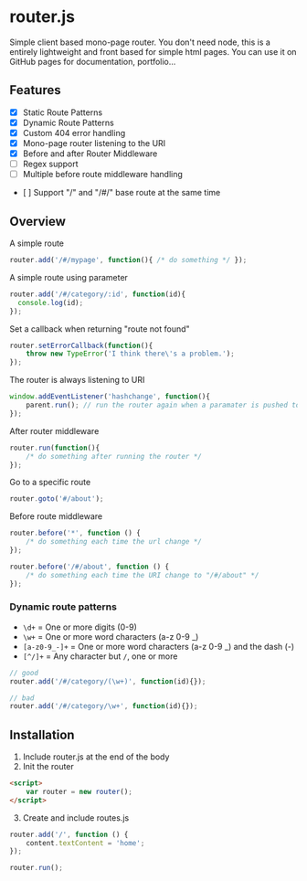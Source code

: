 # router.js

Simple client based mono-page router. You don't need node, this is a entirely lightweight and front based for simple html pages. You can use it on GitHub pages for documentation, portfolio...

## Features

- [x] Static Route Patterns
- [x] Dynamic Route Patterns
- [x] Custom 404 error handling
- [x] Mono-page router listening to the URI
- [x] Before and after Router Middleware
- [ ] Regex support
- [ ] Multiple before route middleware handling
- [ ] Support "/" and "/#/" base route at the same time

## Overview

A simple route

~~~ js
router.add('/#/mypage', function(){ /* do something */ });
~~~

A simple route using parameter

~~~ js
router.add('/#/category/:id', function(id){
  console.log(id);
});
~~~

Set a callback when returning "route not found"

~~~ js
router.setErrorCallback(function(){
    throw new TypeError('I think there\'s a problem.');
});
~~~

The router is always listening to URI

~~~ js
window.addEventListener('hashchange', function(){
    parent.run(); // run the router again when a paramater is pushed to the URI
});
~~~

After router middleware

~~~ js
router.run(function(){
    /* do something after running the router */
});
~~~

Go to a specific route

~~~ js
router.goto('#/about');
~~~

Before route middleware

~~~ js
router.before('*', function () {
    /* do something each time the url change */
});

router.before('/#/about', function () {
    /* do something each time the URI change to "/#/about" */
});
~~~

### Dynamic route patterns

- `\d+` = One or more digits (0-9)
- `\w+` = One or more word characters (a-z 0-9 _)
- `[a-z0-9_-]+` = One or more word characters (a-z 0-9 _) and the dash (-)
- `[^/]+` = Any character but `/`, one or more

~~~ js
// good
router.add('/#/category/(\w+)', function(id){});

// bad
router.add('/#/category/\w+', function(id){});
~~~

## Installation

1. Include router.js at the end of the body
2. Init the router
~~~ html
<script>
    var router = new router();
</script>
~~~
3. Create and include routes.js
~~~ js
router.add('/', function () {
    content.textContent = 'home';
});

router.run();
~~~
